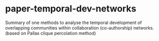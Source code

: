 # paper-temporal-dev-networks
Summary of one methods to analyse the temporal development of overlapping communities within collaboration (co-authorship) networks. (based on Pallas clique percolation method)

